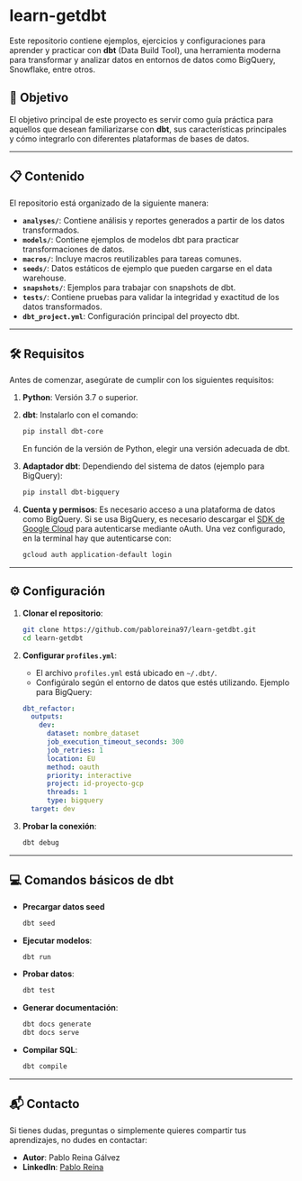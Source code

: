 # learn-getdbt

Este repositorio contiene ejemplos, ejercicios y configuraciones para aprender y practicar con **dbt** (Data Build Tool), una herramienta moderna para transformar y analizar datos en entornos de datos como BigQuery, Snowflake, entre otros.

## 🚀 Objetivo

El objetivo principal de este proyecto es servir como guía práctica para aquellos que desean familiarizarse con **dbt**, sus características principales y cómo integrarlo con diferentes plataformas de bases de datos.

---

## 📋 Contenido

El repositorio está organizado de la siguiente manera:

- **`analyses/`**: Contiene análisis y reportes generados a partir de los datos transformados.
- **`models/`**: Contiene ejemplos de modelos dbt para practicar transformaciones de datos.
- **`macros/`**: Incluye macros reutilizables para tareas comunes.
- **`seeds/`**: Datos estáticos de ejemplo que pueden cargarse en el data warehouse.
- **`snapshots/`**: Ejemplos para trabajar con snapshots de dbt.
- **`tests/`**: Contiene pruebas para validar la integridad y exactitud de los datos transformados.
- **`dbt_project.yml`**: Configuración principal del proyecto dbt.

---

## 🛠️ Requisitos

Antes de comenzar, asegúrate de cumplir con los siguientes requisitos:

1. **Python**: Versión 3.7 o superior.
2. **dbt**: Instalarlo con el comando:
   ```bash
   pip install dbt-core
   ```
   En función de la versión de Python, elegir una versión adecuada de dbt.

3. **Adaptador dbt**: Dependiendo del sistema de datos (ejemplo para BigQuery):
   ```bash
   pip install dbt-bigquery
   ```
4. **Cuenta y permisos**:
   Es necesario acceso a una plataforma de datos como BigQuery. Si se usa BigQuery, es necesario descargar el [SDK de Google Cloud](https://cloud.google.com/sdk/docs/install) para autenticarse mediante oAuth. Una vez configurado, en la terminal hay que autenticarse con:
   
   ```bash
   gcloud auth application-default login
   ```
---

## ⚙️ Configuración

1. **Clonar el repositorio**:
   ```bash
   git clone https://github.com/pabloreina97/learn-getdbt.git
   cd learn-getdbt
   ```

2. **Configurar `profiles.yml`**:
   - El archivo `profiles.yml` está ubicado en `~/.dbt/`.
   - Configúralo según el entorno de datos que estés utilizando. Ejemplo para BigQuery:
    ```yaml
    dbt_refactor:
      outputs:
        dev:
          dataset: nombre_dataset
          job_execution_timeout_seconds: 300
          job_retries: 1
          location: EU
          method: oauth
          priority: interactive
          project: id-proyecto-gcp
          threads: 1
          type: bigquery
      target: dev
    ```

3. **Probar la conexión**:
   ```bash
   dbt debug
   ```

---

## 💻 Comandos básicos de dbt

- **Precargar datos seed**
  ```bash
  dbt seed
  ```

- **Ejecutar modelos**:
  ```bash
  dbt run
  ```

- **Probar datos**:
  ```bash
  dbt test
  ```

- **Generar documentación**:
  ```bash
  dbt docs generate
  dbt docs serve
  ```

- **Compilar SQL**:
  ```bash
  dbt compile
  ```

---


## 📬 Contacto

Si tienes dudas, preguntas o simplemente quieres compartir tus aprendizajes, no dudes en contactar:

- **Autor**: Pablo Reina Gálvez
- **LinkedIn**: [Pablo Reina](https://www.linkedin.com/in/preina)